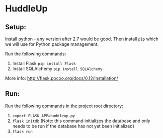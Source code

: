 # HuddleUp
## Setup:
Install python - any version after 2.7 would be good. Then install `pip` which we will use for Python package management.

Run the following commands:
1) Install Flask `pip install Flask`
2) Install SQLAlchemy `pip install SQLAlchemy`

More info: http://flask.pocoo.org/docs/0.12/installation/

## Run:
Run the following commands in the project root directory:
1) `export FLASK_APP=huddleup.py`
2) `flask initdb` (Note: this command initializes the database and only needs to be run if the database has not yet been initialized)
3) `flask run`